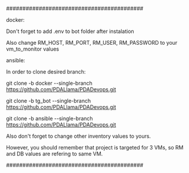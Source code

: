 ##########################################

docker:

Don't forget to add .env to bot folder after instalation

Also change RM_HOST, RM_PORT, RM_USER, RM_PASSWORD to your vm_to_monitor values

ansible:

In order to clone desired branch:

git clone -b docker --single-branch https://github.com/PDALlama/PDADevops.git

git clone -b tg_bot --single-branch https://github.com/PDALlama/PDADevops.git

git clone -b ansible --single-branch https://github.com/PDALlama/PDADevops.git

Also don't forget to change other inventory values to yours.

However, you should remember that project is targeted for 3 VMs, so RM and DB values are refering to same VM.

##########################################
